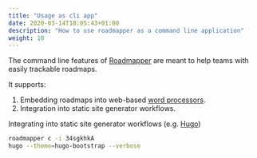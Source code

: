 ```yaml
---
title: "Usage as cli app"
date: 2020-03-14T18:05:43+01:00
description: "How to use roadmapper as a command line application"
weight: 10
---
```


The command line features of [Roadmapper](https://github.com/peteraba/roadmapper) are meant to help teams with easily trackable roadmaps.

It supports:

1. Embedding roadmaps into web-based [word processors](https://en.wikipedia.org/wiki/Word_processor).
1. Integration into static site generator workflows.

Integrating into static site generator workflows (e.g. [Hugo](https://gohugo.io/))

```bash
roadmapper c -i 34sgkhkA
hugo --theme=hugo-bootstrap --verbose
```
